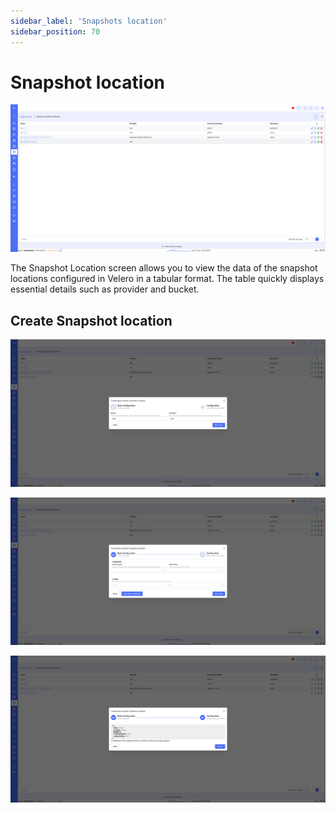 ```yaml
---
sidebar_label: 'Snapshots location'
sidebar_position: 70
---
```


# Snapshot location

![storage location](./../../assets/screenshots/09_storage_location.png)

The Snapshot Location screen allows you to view the data of the snapshot locations configured in Velero in a tabular format. The table quickly displays essential details such as provider and bucket.

## Create Snapshot location

![storage location](./../../assets/screenshots/09_create_storage_location_1.png)

![storage location](./../../assets/screenshots/09_create_storage_location_2.png)

![storage location](./../../assets/screenshots/09_create_storage_location_3.png)
